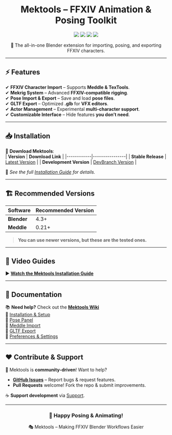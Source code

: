 <div align="center">
  <h1> Mektools – FFXIV Animation & Posing Toolkit </h1>
  <p>
    <img src="https://img.shields.io/github/v/release/MekuMaki/Mektools?label=Mektools&color=blue">
    <img src="https://img.shields.io/badge/Blender-4.3%2B-orange">
    <img src="https://img.shields.io/badge/Meddle-0.21%2B-blue">
    <img src="https://img.shields.io/github/license/MekuMaki/Mektools">
  </p>
  <p>🚀 The all-in-one Blender extension for importing, posing, and exporting FFXIV characters.</p>
</div>

---

## ⚡ Features  

✔ **FFXIV Character Import** – Supports **Meddle & TexTools**.  
✔ **Mekrig System** – Advanced **FFXIV-compatible rigging**.  
✔ **Pose Import & Export** – Save and load **pose files**.  
✔ **GLTF Export** – Optimized **.glb** for **VFX editors**.  
✔ **Actor Management** – Experimental **multi-character support**.  
✔ **Customizable Interface** – Hide features **you don’t need**.  

---

## 📥 Installation  

🔹 **Download Mektools**:  
| **Version** | **Download Link** |
|------------|----------------|
| **Stable Release** | [Latest Version](https://github.com/MekuMaki/Mektools/archive/refs/heads/main.zip) |
| **Development Version** | [DevBranch Version](https://github.com/MekuMaki/Mektools/archive/refs/heads/dev.zip) |

📖 *See the full [Installation Guide](../../wiki/installation-guide) for details.*  

---

## 🏗️ Recommended Versions  

| **Software** | **Recommended Version** |
|-------------|----------------------|
| **Blender** | 4.3+ |
| **Meddle**  | 0.21+ |

> **You can use newer versions, but these are the tested ones.**  

---

## 🎥 Video Guides  

▶️ **[Watch the Mektools Installation Guide](https://youtu.be/r6b5W6WNh0Q)**  

---

## 📖 Documentation  

📚 **Need help?** Check out the **[Mektools Wiki](https://github.com/MekuMaki/Mektools/wiki)**  
🔹 [Installation & Setup](../../wiki/installation-guide)  
🔹 [Pose Panel](../../wiki/pose-panel)  
🔹 [Meddle Import](../../wiki/meddle-import)  
🔹 [GLTF Export](../../wiki/gltf-export)  
🔹 [Preferences & Settings](../../wiki/preferences)  

---

## ❤️ Contribute & Support  

👥 Mektools is **community-driven**! Want to help?  
- **[GitHub Issues](https://github.com/MekuMaki/Mektools/issues)** – Report bugs & request features.  
- **Pull Requests** welcome! Fork the repo & submit improvements.  

☕ **Support development** via [Support](https://mektools.carrd.co/#support).  

---
<div align="center">
  <h3>🚀 Happy Posing & Animating!</h3>
  <p>🎭 Mektools – Making FFXIV Blender Workflows Easier</p>
</div>
